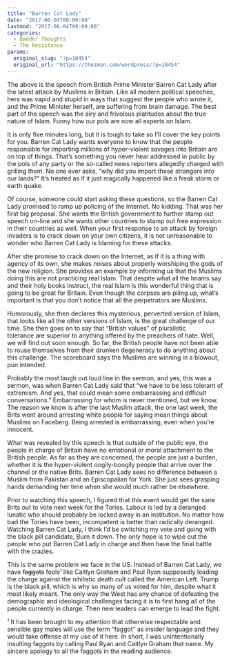 ```yaml
---
title: "Barren Cat Lady"
date: "2017-06-04T00:00:00"
lastmod: "2017-06-04T00:00:00"
categories:
  - Badder Thoughts
  - The Resistance
params:
  original_slug: "?p=10454"
  original_url: "https://thezman.com/wordpress/?p=10454"
---
```


The above is the speech from British Prime Minister Barren Cat Lady
after the latest attack by Muslims in Britain. Like all modern political
speeches, hers was vapid and stupid in ways that suggest the people who
wrote it, and the Prime Minister herself, are suffering from brain
damage. The best part of the speech was the airy and frivolous
platitudes about the true nature of Islam. Funny how our pols are now
all experts on Islam.

It is only five minutes long, but it is tough to take so I’ll cover the
key points for you. Barren Cat Lady wants everyone to know that the
people responsible for importing millions of hyper-violent savages into
Britain are on top of things. That’s something you never hear addressed
in public by the pols of any party or the so-called news reporters
allegedly charged with grilling them. No one ever asks, “why did you
import these strangers into our lands?” It’s treated as if it just
magically happened like a freak storm or earth quake.

Of course, someone could start asking these questions, so the Barren Cat
Lady promised to ramp up policing of the Internet. No kidding. That was
her first big proposal. She wants the British government to further
stamp out speech on-line and she wants other countries to stamp out free
expression in their countries as well. When your first response to an
attack by foreign invaders is to crack down on your own citizens, it is
not unreasonable to wonder who Barren Cat Lady is blaming for these
attacks.

After she promise to crack down on the Internet, as if it is a thing
with agency of its own, she makes noises about properly worshiping the
gods of the new religion. She provides an example by informing us that
the Muslims doing this are not practicing real Islam. That despite what
all the Imams say and their holy books instruct, the real Islam is this
wonderful thing that is going to be great for Britain. Even though the
corpses are piling up, what’s important is that you don’t notice that
all the perpetrators are Muslims.

Humorously, she then declares this mysterious, perverted version of
Islam, that looks like all the other versions of Islam, is the great
challenge of our time. She then goes on to say that “British values” of
pluralistic tolerance are superior to anything offered by the preachers
of hate. Well, we will find out soon enough. So far, the British people
have not been able to rouse themselves from their drunken degeneracy to
do anything about this challenge. The scoreboard says the Muslims are
winning in a blowout, pun intended.

Probably the most laugh out loud line in the sermon, and yes, this was a
sermon, was when Barren Cat Lady said that “we have to be less tolerant
of extremism. And yes, that could mean some embarrassing and difficult
conversations.” Embarrassing for whom is never mentioned, but we know.
The reason we know is after the last Muslim attack, the one last week,
the Brits went around arresting white people for saying mean things
about Muslims on Faceberg. Being arrested is embarrassing, even when
you’re innocent.

What was revealed by this speech is that outside of the public eye, the
people in charge of Britain have no emotional or moral attachment to the
British people. As far as they are concerned, the people are just a
burden, whether it is the hyper-violent oogily-boogily people that
arrive over the channel or the native Brits. Barren Cat Lady sees no
difference between a Muslim from Pakistan and an Episcopalian for York.
She just sees grasping hands demanding her time when she would much
rather be elsewhere.

Prior to watching this speech, I figured that this event would get the
sane Brits out to vote next week for the Tories. Labour is led by a
deranged lunatic who should probably be locked away in an institution.
No matter how bad the Tories have been, incompetent is better than
radically deranged. Watching Barren Cat Lady, I think I’d be switching
my vote and going with the black pill candidate, Burn it down. The only
hope is to wipe out the people who put Barren Cat Lady in charge and
then have the final battle with the crazies.

This is the same problem we face in the US. Instead of Barren Cat Lady,
we have <s>faggots</s> fools¹ like Caitlyn Graham and Paul Ryan
supposedly leading the charge against the nihilistic death cult called
the American Left. Trump is the black pill, which is why so many of us
voted for him, despite what it most likely meant. The only way the West
has any chance of defeating the demographic and ideological challenges
facing it is to first hang all of the people currently in charge. Then
new leaders can emerge to lead the fight.

¹ It has been brought to my attention that otherwise respectable and
sensible gay males will use the term “faggot” as insider language and
they would take offense at my use of it here. In short, I was
unintentionally insulting faggots by calling Paul Ryan and Caitlyn
Graham that name. My sincere apology to all the faggots in the reading
audience.
